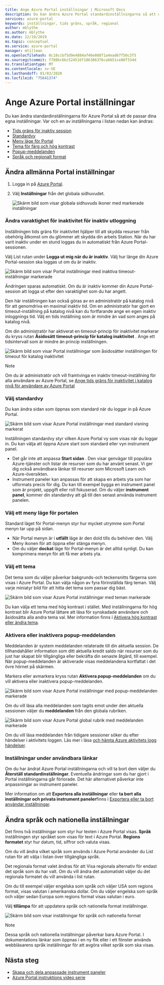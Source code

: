 ```yaml
---
title: Ange Azure Portal inställningar | Microsoft Docs
description: Du kan ändra Azure Portal standardinställningarna så att de passar dina egna inställningar. Inställningarna omfattar tids gräns för inaktiv session, standardvy, Meny läge, kontrast, tema, meddelanden och språk och nationella format
services: azure-portal
keywords: inställningar, tids gräns, språk, regional
author: mblythe
ms.author: mblythe
ms.date: 12/19/2019
ms.topic: conceptual
ms.service: azure-portal
manager: mtillman
ms.openlocfilehash: 0c18ccbf5d9e4884af46e088f1a4ead67f50c3f5
ms.sourcegitcommit: f788bc6bc524516f186386376ca6651ce80f334d
ms.translationtype: MT
ms.contentlocale: sv-SE
ms.lasthandoff: 01/03/2020
ms.locfileid: "75641374"
---
```

# <a name="set-your-azure-portal-preferences"></a>Ange Azure Portal inställningar

Du kan ändra standardinställningarna för Azure Portal så att de passar dina egna inställningar. Var och en av inställningarna i listan nedan kan ändras:

* [Tids gräns för inaktiv session](#change-the-idle-duration-for-inactive-sign-out)
* [Standardvy](#choose-your-default-view)
* [Meny läge för Portal](#choose-a-portal-menu-mode)
* [Tema för färg och hög kontrast](#choose-a-theme)
* [Popup-meddelanden](#enable-or-disable-pop-up-notifications)
* [Språk och regionalt format](#change-language-and-regional-settings)

## <a name="change-general-portal-settings"></a>Ändra allmänna Portal inställningar

1. Logga in på [Azure Portal](https://portal.azure.com).
2. Välj **Inställningar** från det globala sidhuvudet.

    ![Skärm bild som visar globala sidhuvuds ikoner med markerade inställningar](./media/set-preferences/header-settings.png)

### <a name="change-the-idle-duration-for-inactive-sign-out"></a>Ändra varaktighet för inaktivitet för inaktiv utloggning

Inställningen tids gräns för inaktivitet hjälper till att skydda resurser från obehörig åtkomst om du glömmer att skydda din arbets Station. När du har varit inaktiv under en stund loggas du in automatiskt från Azure Portal-sessionen.

Välj List rutan under **Logga ut mig när du är inaktiv**. Välj hur länge din Azure Portal-session ska loggas ut om du är inaktiv.

   ![Skärm bild som visar Portal inställningar med inaktiva timeout-inställningar markerade](./media/set-preferences/inactive-signout-user.png)

Ändringen sparas automatiskt. Om du är inaktiv kommer din Azure Portal-session att logga ut efter den varaktighet som du har angett.

Den här inställningen kan också göras av en administratör på katalog nivå för att genomdriva en maximal inaktiv tid. Om en administratör har gjort en timeout-inställning på katalog nivå kan du fortfarande ange en egen inaktiv inloggnings tid. Välj en tids inställning som är mindre än vad som anges på katalog nivå.

Om din administratör har aktiverat en timeout-princip för inaktivitet markerar du kryss rutan **Åsidosätt timeout-princip för katalog inaktivitet** . Ange ett tidsintervall som är mindre än princip inställningen.

   ![Skärm bild som visar Portal inställningar som åsidosätter inställningen för timeout för katalog inaktivitet](./media/set-preferences/inactive-signout-override.png)


> [!NOTE]
> Om du är administratör och vill framtvinga en inaktiv timeout-inställning för alla användare av Azure Portal, se [Ange tids gräns för inaktivitet i katalog nivå för användare av Azure Portal](admin-timeout.md)
>

### <a name="choose-your-default-view"></a>Välj standardvy 

Du kan ändra sidan som öppnas som standard när du loggar in på Azure Portal.

   ![Skärm bild som visar Azure Portal inställningar med standard visning markerat](./media/set-preferences/default-view.png)

Inställningen standardvy styr vilken Azure Portal vy som visas när du loggar in. Du kan välja att öppna Azure start som standard eller vyn instrument panel.

* Det går inte att anpassa **Start sidan** .  Den visar genvägar till populära Azure-tjänster och listar de resurser som du har använt senast. Vi ger dig också användbara länkar till resurser som Microsoft Learn och Azure-översikten.
* Instrument paneler kan anpassas för att skapa en arbets yta som har utformats precis för dig. Du kan till exempel bygga en instrument panel som är projekt, uppgift eller roll fokuserad. Om du väljer **instrument panel**, kommer din standardvy att gå till den senast använda instrument panelen.

### <a name="choose-a-portal-menu-mode"></a>Välj ett meny läge för portalen

Standard läget för Portal-menyn styr hur mycket utrymme som Portal menyn tar upp på sidan.

* När Portal menyn är i **utfällt** läge är den dold tills du behöver den. Välj Meny ikonen för att öppna eller stänga menyn.
* Om du väljer **dockat** läge för Portal-menyn är det alltid synligt. Du kan komprimera menyn för att få mer arbets yta. 

### <a name="choose-a-theme"></a>Välj ett tema

Det tema som du väljer påverkar bakgrunds-och teckensnitts färgerna som visas i Azure Portal. Du kan välja någon av fyra förinställda färg teman. Välj varje miniatyr bild för att hitta det tema som passar dig bäst.

   ![Skärm bild som visar Azure Portal inställningar med teman markerade](./media/set-preferences/theme.png)

Du kan välja ett tema med hög kontrast i stället. Med inställningarna för hög kontrast blir Azure Portal lättare att läsa för synskadade användare och åsidosätta alla andra tema val. Mer information finns i [Aktivera hög kontrast eller ändra tema](azure-portal-change-theme-high-contrast.md).

### <a name="enable-or-disable-pop-up-notifications"></a>Aktivera eller inaktivera popup-meddelanden

Meddelanden är system meddelanden relaterade till din aktuella session. De tillhandahåller information som ditt aktuella kredit saldo när resurser som du just har skapat blir tillgängliga eller bekräfta din senaste åtgärd, till exempel. När popup-meddelanden är aktiverade visas meddelandena kortfattat i det övre hörnet på skärmen. 

Markera eller avmarkera kryss rutan **Aktivera popup-meddelanden** om du vill aktivera eller inaktivera popup-meddelanden.

   ![Skärm bild som visar Azure Portal inställningar med popup-meddelanden markerade](./media/set-preferences/popup-notifications.png)

Om du vill läsa alla meddelanden som tagits emot under den aktuella sessionen väljer du **meddelanden** från den globala rubriken.

   ![Skärm bild som visar Azure Portal global rubrik med meddelanden markerade](./media/set-preferences/read-notifications.png)

Om du vill läsa meddelanden från tidigare sessioner söker du efter händelser i aktivitets loggen. Läs mer i läsa [och hämta Azure aktivitets logg händelser](/azure/azure-monitor/platform/activity-log-view).

### <a name="settings-under-useful-links"></a>Inställningar under användbara länkar

Om du har ändrat Azure Portal inställningarna och vill ta bort dem väljer du **Återställ standardinställningar**. Eventuella ändringar som du har gjort i Portal inställningarna går förlorade. Det här alternativet påverkar inte anpassningar av instrument paneler.

Mer information om att **Exportera alla inställningar** eller **ta bort alla inställningar och privata instrument paneler**finns i [Exportera eller ta bort användar inställningar](azure-portal-export-delete-settings.md).

## <a name="change-language-and-regional-settings"></a>Ändra språk och nationella inställningar

Det finns två inställningar som styr hur texten i Azure Portal visas. **Språk** inställningen styr språket som visas för text i Azure Portal. **Regions formatet** styr hur datum, tid, siffror och valuta visas.

Om du vill ändra vilket språk som används i Azure Portal använder du List rutan för att välja i listan över tillgängliga språk.

Det regionala format valet ändras för att Visa regionala alternativ för endast det språk som du har valt. Om du vill ändra det automatiskt väljer du det regionala formatet du vill använda i list rutan.

Om du till exempel väljer engelska som språk och väljer USA som regions format, visas valutan i amerikanska dollar. Om du väljer engelska som språk och väljer sedan Europa som regions format visas valutan i euro.

Välj **tillämpa** för att uppdatera språk och nationella format inställningar.

   ![Skärm bild som visar inställningar för språk och nationella format](./media/set-preferences/language.png)

>[!NOTE]
>Dessa språk och nationella inställningar påverkar bara Azure Portal. I dokumentations länkar som öppnas i en ny flik eller i ett fönster används webbläsarens språk inställningar för att avgöra vilket språk som ska visas.
>

## <a name="next-steps"></a>Nästa steg

* [Skapa och dela anpassade instrument paneler](azure-portal-dashboards.md)
* [Azure Portal instruktions video serie](azure-portal-video-series.md)
